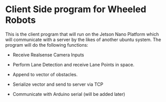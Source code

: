 # Client Side program for Wheeled Robots

This is the client program that will run on the Jetson Nano Platform which will communicate with a server by the likes of another ubuntu system. The program will do the following functions:

* Receive Realsense Camera Inputs

* Perform Lane Detection and receive Lane Points in space.

* Append to vector of obstacles.

* Serialize vector and send to server via TCP

* Communicate with Arduino serial (will be added later) 
